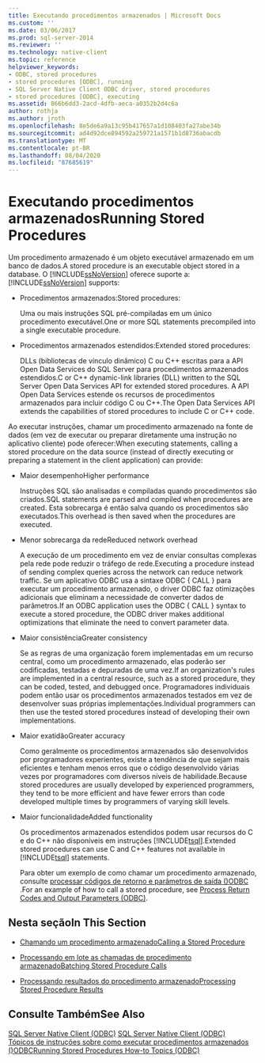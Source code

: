 ```yaml
---
title: Executando procedimentos armazenados | Microsoft Docs
ms.custom: ''
ms.date: 03/06/2017
ms.prod: sql-server-2014
ms.reviewer: ''
ms.technology: native-client
ms.topic: reference
helpviewer_keywords:
- ODBC, stored procedures
- stored procedures [ODBC], running
- SQL Server Native Client ODBC driver, stored procedures
- stored procedures [ODBC], executing
ms.assetid: 866b6dd3-2acd-4dfb-aeca-a0352b2d4c6a
author: rothja
ms.author: jroth
ms.openlocfilehash: 8e5de6a9a13c95b417657a1d108403fa27abe34b
ms.sourcegitcommit: ad4d92dce894592a259721a1571b1d8736abacdb
ms.translationtype: MT
ms.contentlocale: pt-BR
ms.lasthandoff: 08/04/2020
ms.locfileid: "87685619"
---
```

# <a name="running-stored-procedures"></a><span data-ttu-id="04dfc-102">Executando procedimentos armazenados</span><span class="sxs-lookup"><span data-stu-id="04dfc-102">Running Stored Procedures</span></span>
  <span data-ttu-id="04dfc-103">Um procedimento armazenado é um objeto executável armazenado em um banco de dados.</span><span class="sxs-lookup"><span data-stu-id="04dfc-103">A stored procedure is an executable object stored in a database.</span></span> <span data-ttu-id="04dfc-104">O [!INCLUDE[ssNoVersion](../../includes/ssnoversion-md.md)] oferece suporte a:</span><span class="sxs-lookup"><span data-stu-id="04dfc-104">[!INCLUDE[ssNoVersion](../../includes/ssnoversion-md.md)] supports:</span></span>  
  
-   <span data-ttu-id="04dfc-105">Procedimentos armazenados:</span><span class="sxs-lookup"><span data-stu-id="04dfc-105">Stored procedures:</span></span>  
  
     <span data-ttu-id="04dfc-106">Uma ou mais instruções SQL pré-compiladas em um único procedimento executável.</span><span class="sxs-lookup"><span data-stu-id="04dfc-106">One or more SQL statements precompiled into a single executable procedure.</span></span>  
  
-   <span data-ttu-id="04dfc-107">Procedimentos armazenados estendidos:</span><span class="sxs-lookup"><span data-stu-id="04dfc-107">Extended stored procedures:</span></span>  
  
     <span data-ttu-id="04dfc-108">DLLs (bibliotecas de vínculo dinâmico) C ou C++ escritas para a API Open Data Services do SQL Server para procedimentos armazenados estendidos.</span><span class="sxs-lookup"><span data-stu-id="04dfc-108">C or C++ dynamic-link libraries (DLL) written to the SQL Server Open Data Services API for extended stored procedures.</span></span> <span data-ttu-id="04dfc-109">A API Open Data Services estende os recursos de procedimentos armazenados para incluir código C ou C++.</span><span class="sxs-lookup"><span data-stu-id="04dfc-109">The Open Data Services API extends the capabilities of stored procedures to include C or C++ code.</span></span>  
  
 <span data-ttu-id="04dfc-110">Ao executar instruções, chamar um procedimento armazenado na fonte de dados (em vez de executar ou preparar diretamente uma instrução no aplicativo cliente) pode oferecer:</span><span class="sxs-lookup"><span data-stu-id="04dfc-110">When executing statements, calling a stored procedure on the data source (instead of directly executing or preparing a statement in the client application) can provide:</span></span>  
  
-   <span data-ttu-id="04dfc-111">Maior desempenho</span><span class="sxs-lookup"><span data-stu-id="04dfc-111">Higher performance</span></span>  
  
     <span data-ttu-id="04dfc-112">Instruções SQL são analisadas e compiladas quando procedimentos são criados.</span><span class="sxs-lookup"><span data-stu-id="04dfc-112">SQL statements are parsed and compiled when procedures are created.</span></span> <span data-ttu-id="04dfc-113">Esta sobrecarga é então salva quando os procedimentos são executados.</span><span class="sxs-lookup"><span data-stu-id="04dfc-113">This overhead is then saved when the procedures are executed.</span></span>  
  
-   <span data-ttu-id="04dfc-114">Menor sobrecarga da rede</span><span class="sxs-lookup"><span data-stu-id="04dfc-114">Reduced network overhead</span></span>  
  
     <span data-ttu-id="04dfc-115">A execução de um procedimento em vez de enviar consultas complexas pela rede pode reduzir o tráfego de rede.</span><span class="sxs-lookup"><span data-stu-id="04dfc-115">Executing a procedure instead of sending complex queries across the network can reduce network traffic.</span></span> <span data-ttu-id="04dfc-116">Se um aplicativo ODBC usa a sintaxe ODBC { CALL } para executar um procedimento armazenado, o driver ODBC faz otimizações adicionais que eliminam a necessidade de converter dados de parâmetros.</span><span class="sxs-lookup"><span data-stu-id="04dfc-116">If an ODBC application uses the ODBC { CALL } syntax to execute a stored procedure, the ODBC driver makes additional optimizations that eliminate the need to convert parameter data.</span></span>  
  
-   <span data-ttu-id="04dfc-117">Maior consistência</span><span class="sxs-lookup"><span data-stu-id="04dfc-117">Greater consistency</span></span>  
  
     <span data-ttu-id="04dfc-118">Se as regras de uma organização forem implementadas em um recurso central, como um procedimento armazenado, elas poderão ser codificadas, testadas e depuradas de uma vez.</span><span class="sxs-lookup"><span data-stu-id="04dfc-118">If an organization's rules are implemented in a central resource, such as a stored procedure, they can be coded, tested, and debugged once.</span></span> <span data-ttu-id="04dfc-119">Programadores individuais podem então usar os procedimentos armazenados testados em vez de desenvolver suas próprias implementações.</span><span class="sxs-lookup"><span data-stu-id="04dfc-119">Individual programmers can then use the tested stored procedures instead of developing their own implementations.</span></span>  
  
-   <span data-ttu-id="04dfc-120">Maior exatidão</span><span class="sxs-lookup"><span data-stu-id="04dfc-120">Greater accuracy</span></span>  
  
     <span data-ttu-id="04dfc-121">Como geralmente os procedimentos armazenados são desenvolvidos por programadores experientes, existe a tendência de que sejam mais eficientes e tenham menos erros que o código desenvolvido várias vezes por programadores com diversos níveis de habilidade.</span><span class="sxs-lookup"><span data-stu-id="04dfc-121">Because stored procedures are usually developed by experienced programmers, they tend to be more efficient and have fewer errors than code developed multiple times by programmers of varying skill levels.</span></span>  
  
-   <span data-ttu-id="04dfc-122">Maior funcionalidade</span><span class="sxs-lookup"><span data-stu-id="04dfc-122">Added functionality</span></span>  
  
     <span data-ttu-id="04dfc-123">Os procedimentos armazenados estendidos podem usar recursos do C e do C++ não disponíveis em instruções [!INCLUDE[tsql](../../includes/tsql-md.md)].</span><span class="sxs-lookup"><span data-stu-id="04dfc-123">Extended stored procedures can use C and C++ features not available in [!INCLUDE[tsql](../../includes/tsql-md.md)] statements.</span></span>  
  
     <span data-ttu-id="04dfc-124">Para obter um exemplo de como chamar um procedimento armazenado, consulte [processar códigos de retorno e parâmetros de saída &#40;&#41;ODBC ](../native-client-odbc-how-to/running-stored-procedures-process-return-codes-and-output-parameters.md).</span><span class="sxs-lookup"><span data-stu-id="04dfc-124">For an example of how to call a stored procedure, see [Process Return Codes and Output Parameters &#40;ODBC&#41;](../native-client-odbc-how-to/running-stored-procedures-process-return-codes-and-output-parameters.md).</span></span>  
  
## <a name="in-this-section"></a><span data-ttu-id="04dfc-125">Nesta seção</span><span class="sxs-lookup"><span data-stu-id="04dfc-125">In This Section</span></span>  
  
-   [<span data-ttu-id="04dfc-126">Chamando um procedimento armazenado</span><span class="sxs-lookup"><span data-stu-id="04dfc-126">Calling a Stored Procedure</span></span>](calling-a-stored-procedure.md)  
  
-   [<span data-ttu-id="04dfc-127">Processando em lote as chamadas de procedimento armazenado</span><span class="sxs-lookup"><span data-stu-id="04dfc-127">Batching Stored Procedure Calls</span></span>](batching-stored-procedure-calls.md)  
  
-   [<span data-ttu-id="04dfc-128">Processando resultados do procedimento armazenado</span><span class="sxs-lookup"><span data-stu-id="04dfc-128">Processing Stored Procedure Results</span></span>](processing-stored-procedure-results.md)  
  
## <a name="see-also"></a><span data-ttu-id="04dfc-129">Consulte Também</span><span class="sxs-lookup"><span data-stu-id="04dfc-129">See Also</span></span>  
 <span data-ttu-id="04dfc-130">[SQL Server Native Client &#40;ODBC&#41;](../native-client/odbc/sql-server-native-client-odbc.md) </span><span class="sxs-lookup"><span data-stu-id="04dfc-130">[SQL Server Native Client &#40;ODBC&#41;](../native-client/odbc/sql-server-native-client-odbc.md) </span></span>  
 [<span data-ttu-id="04dfc-131">Tópicos de instruções sobre como executar procedimentos armazenados &#40;&#41;ODBC</span><span class="sxs-lookup"><span data-stu-id="04dfc-131">Running Stored Procedures How-to Topics &#40;ODBC&#41;</span></span>](../../database-engine/dev-guide/running-stored-procedures-how-to-topics-odbc.md)  
  
  
